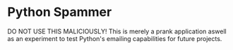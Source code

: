 # Python Spammer

DO NOT USE THIS MALICIOUSLY!
This is merely a prank application aswell as an experiment to test Python's emailing capabilities for future projects.
 
